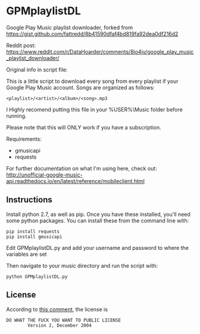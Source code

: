 # GPMplaylistDL
Google Play Music playlist downloader, forked from https://gist.github.com/fattredd/8b41590dfaf4bd819fa92dea0df216d2

Reddit post: https://www.reddit.com/r/DataHoarder/comments/8io4jv/google_play_music_playlist_downloader/

Original info in script file:

This is a little script to download every song from every playlist
if your Google Play Music account. Songs are organized as follows:

    <playlist>/<artist>/<album>/<song>.mp3

I Highly recomend putting this file in your %USER%\Music folder
before running.

Please note that this will ONLY work if you have a subscription.

Requirements:
- gmusicapi
- requests

For further documentation on what I'm using here, check out:
http://unofficial-google-music-api.readthedocs.io/en/latest/reference/mobileclient.html

## Instructions
Install python 2.7, as well as pip.
Once you have these installed, you'll need some python packages. You can install these from the command line with:

    pip install requests
    pip install gmusicapi

Edit GPMplaylistDL.py and add your username and password to where the variables are set

Then navigate to your music directory and run the script with:

    python GPMplaylistDL.py

## License
According to [this comment](https://www.reddit.com/r/DataHoarder/comments/8io4jv/google_play_music_playlist_downloader/dyug9fn/), the license is

    DO WHAT THE FUCK YOU WANT TO PUBLIC LICENSE
            Version 2, December 2004
